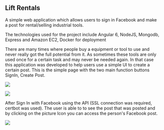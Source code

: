 ## Lift Rentals

A simple web application which allows users to sign in Facebook and make a post for rental/selling industrial tools.

The technologies used for the project include Angular 6, NodeJS, Mongodb, Express and Amazon EC2, Docker for deployment 

There are many times where people buy a equipment or tool to use and never really got the full potential from it. As sometimes these tools are only used once for a certain task and may never be needed again. In that case this application was developed to help users use a simple UI to create a certain post. This is the simple page with the two main function buttons SignIn, Create Post.

![](img/main_page)

![](img/create_post)

After Sign In with Facebook using the API (SSL connection was required, certbot was used). The user is able to to see the post that was posted and by clicking on the picture Icon you can access the person's Facebook post.

![](img/post_page)
